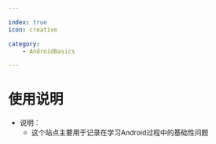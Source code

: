 ```yaml
---

index: true
icon: creative

category: 
    - AndroidBasics

---
```


# 使用说明

- 说明：
  - 这个站点主要用于记录在学习Android过程中的基础性问题
